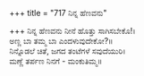 +++
title = "717 ನಿನ್ನ ಹೆಣವನು"

+++
ನಿನ್ನ ಹೆಣವನು ನೀನೆ ಹೊತ್ತು ಸಾಗಿಸಬೇಕೊ!।  
ಅಣ್ಣ ಬಾ ತಮ್ಮ ಬಾ ಎಂದಳುವುದೇಕೋ?॥  
ನಿನ್ನೊಡಲೆ ಚಿತೆ, ಜಗದ ತಂಟೆಗಳೆ ಸವುದೆಯುರಿ।  
ಮಣ್ಣೆ ತರ್ಪಣ ನಿನಗೆ - ಮಂಕುತಿಮ್ಮ॥  
